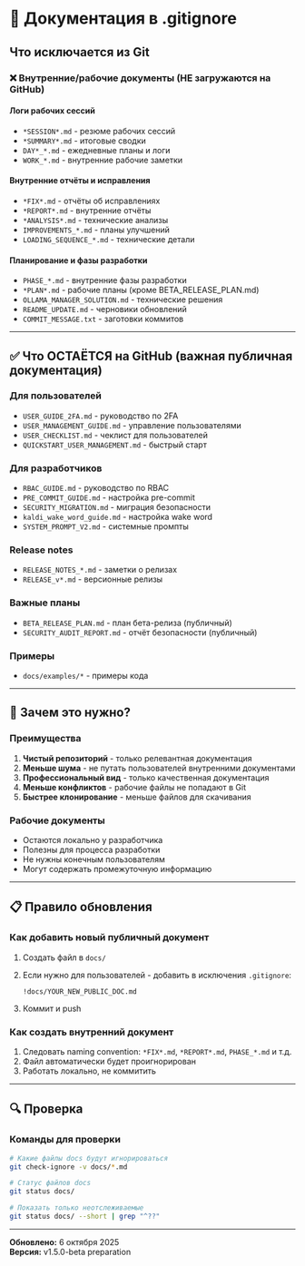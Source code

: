 # 📝 Документация в .gitignore

## Что исключается из Git

### ❌ Внутренние/рабочие документы (НЕ загружаются на GitHub)

#### Логи рабочих сессий

- `*SESSION*.md` - резюме рабочих сессий
- `*SUMMARY*.md` - итоговые сводки
- `DAY*_*.md` - ежедневные планы и логи
- `WORK_*.md` - внутренние рабочие заметки

#### Внутренние отчёты и исправления

- `*FIX*.md` - отчёты об исправлениях
- `*REPORT*.md` - внутренние отчёты
- `*ANALYSIS*.md` - технические анализы
- `IMPROVEMENTS_*.md` - планы улучшений
- `LOADING_SEQUENCE_*.md` - технические детали

#### Планирование и фазы разработки

- `PHASE_*.md` - внутренние фазы разработки
- `*PLAN*.md` - рабочие планы (кроме BETA_RELEASE_PLAN.md)
- `OLLAMA_MANAGER_SOLUTION.md` - технические решения
- `README_UPDATE.md` - черновики обновлений
- `COMMIT_MESSAGE.txt` - заготовки коммитов

---

## ✅ Что ОСТАЁТСЯ на GitHub (важная публичная документация)

### Для пользователей

- `USER_GUIDE_2FA.md` - руководство по 2FA
- `USER_MANAGEMENT_GUIDE.md` - управление пользователями
- `USER_CHECKLIST.md` - чеклист для пользователей
- `QUICKSTART_USER_MANAGEMENT.md` - быстрый старт

### Для разработчиков

- `RBAC_GUIDE.md` - руководство по RBAC
- `PRE_COMMIT_GUIDE.md` - настройка pre-commit
- `SECURITY_MIGRATION.md` - миграция безопасности
- `kaldi_wake_word_guide.md` - настройка wake word
- `SYSTEM_PROMPT_V2.md` - системные промпты

### Release notes

- `RELEASE_NOTES_*.md` - заметки о релизах
- `RELEASE_v*.md` - версионные релизы

### Важные планы

- `BETA_RELEASE_PLAN.md` - план бета-релиза (публичный)
- `SECURITY_AUDIT_REPORT.md` - отчёт безопасности (публичный)

### Примеры

- `docs/examples/*` - примеры кода

---

## 🎯 Зачем это нужно?

### Преимущества

1. **Чистый репозиторий** - только релевантная документация
2. **Меньше шума** - не путать пользователей внутренними документами
3. **Профессиональный вид** - только качественная документация
4. **Меньше конфликтов** - рабочие файлы не попадают в Git
5. **Быстрее клонирование** - меньше файлов для скачивания

### Рабочие документы

- Остаются локально у разработчика
- Полезны для процесса разработки
- Не нужны конечным пользователям
- Могут содержать промежуточную информацию

---

## 📋 Правило обновления

### Как добавить новый публичный документ

1. Создать файл в `docs/`
2. Если нужно для пользователей - добавить в исключения `.gitignore`:

   ```gitignore
   !docs/YOUR_NEW_PUBLIC_DOC.md
   ```

3. Коммит и push

### Как создать внутренний документ

1. Следовать naming convention: `*FIX*.md`, `*REPORT*.md`, `PHASE_*.md` и т.д.
2. Файл автоматически будет проигнорирован
3. Работать локально, не коммитить

---

## 🔍 Проверка

### Команды для проверки

```bash
# Какие файлы docs будут игнорироваться
git check-ignore -v docs/*.md

# Статус файлов docs
git status docs/

# Показать только неотслеживаемые
git status docs/ --short | grep "^??"
```

---

**Обновлено:** 6 октября 2025  
**Версия:** v1.5.0-beta preparation
